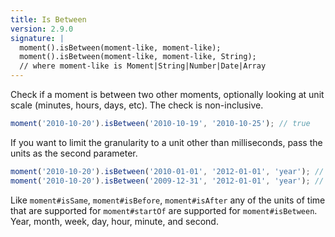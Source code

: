 ```yaml
---
title: Is Between
version: 2.9.0
signature: |
  moment().isBetween(moment-like, moment-like);
  moment().isBetween(moment-like, moment-like, String);
  // where moment-like is Moment|String|Number|Date|Array
---
```



Check if a moment is between two other moments, optionally looking at unit
scale (minutes, hours, days, etc). The check is non-inclusive.

```javascript
moment('2010-10-20').isBetween('2010-10-19', '2010-10-25'); // true
```

If you want to limit the granularity to a unit other than milliseconds, pass the units as the second parameter.

```javascript
moment('2010-10-20').isBetween('2010-01-01', '2012-01-01', 'year'); // false
moment('2010-10-20').isBetween('2009-12-31', '2012-01-01', 'year'); // true
```

Like `moment#isSame`, `moment#isBefore`, `moment#isAfter` any of the units of
time that are supported for `moment#startOf` are supported for
`moment#isBetween`. Year, month, week, day, hour, minute, and second.
